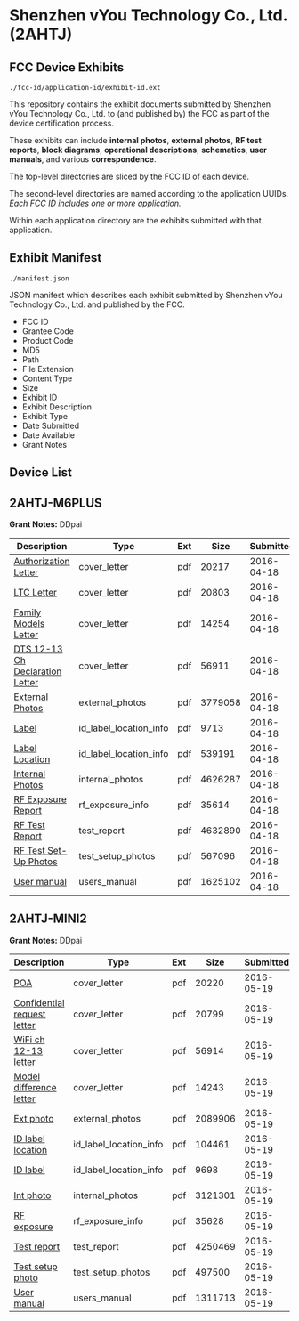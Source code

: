# Shenzhen vYou Technology Co., Ltd. (2AHTJ)
## FCC Device Exhibits

```
./fcc-id/application-id/exhibit-id.ext
```

This repository contains the exhibit documents submitted by Shenzhen vYou Technology Co., Ltd. to (and published by) the FCC as part of the device certification process.

These exhibits can include **internal photos**, **external photos**, **RF test reports**, **block diagrams**, **operational descriptions**, **schematics**, **user manuals**, and various **correspondence**.

The top-level directories are sliced by the FCC ID of each device.

The second-level directories are named according to the application UUIDs. *Each FCC ID includes one or more application.*

Within each application directory are the exhibits submitted with that application. 

## Exhibit Manifest

```
./manifest.json
```

JSON manifest which describes each exhibit submitted by Shenzhen vYou Technology Co., Ltd. and published by the FCC.

- FCC ID
- Grantee Code
- Product Code
- MD5
- Path
- File Extension
- Content Type
- Size
- Exhibit ID
- Exhibit Description
- Exhibit Type
- Date Submitted
- Date Available
- Grant Notes

## Device List
## 2AHTJ-M6PLUS
**Grant Notes:** DDpai

| Description | Type | Ext | Size | Submitted | Available |
| ----------- | ---- | --- | ---- | --------- | --------- |
| [Authorization Letter](2AHTJ-M6PLUS/4fe2a7ff52d784603dc9ec85535d95b6/2961502.pdf) | cover_letter | pdf | 20217 | 2016-04-18 | 2016-04-14 |
| [LTC Letter](2AHTJ-M6PLUS/4fe2a7ff52d784603dc9ec85535d95b6/2961503.pdf) | cover_letter | pdf | 20803 | 2016-04-18 | 2016-04-14 |
| [Family Models Letter](2AHTJ-M6PLUS/4fe2a7ff52d784603dc9ec85535d95b6/2961504.pdf) | cover_letter | pdf | 14254 | 2016-04-18 | 2016-04-14 |
| [DTS 12-13 Ch Declaration Letter](2AHTJ-M6PLUS/4fe2a7ff52d784603dc9ec85535d95b6/2961505.pdf) | cover_letter | pdf | 56911 | 2016-04-18 | 2016-04-14 |
| [External Photos](2AHTJ-M6PLUS/4fe2a7ff52d784603dc9ec85535d95b6/2961506.pdf) | external_photos | pdf | 3779058 | 2016-04-18 | 2016-04-14 |
| [Label](2AHTJ-M6PLUS/4fe2a7ff52d784603dc9ec85535d95b6/2961507.pdf) | id_label_location_info | pdf | 9713 | 2016-04-18 | 2016-04-14 |
| [Label Location](2AHTJ-M6PLUS/4fe2a7ff52d784603dc9ec85535d95b6/2961508.pdf) | id_label_location_info | pdf | 539191 | 2016-04-18 | 2016-04-14 |
| [Internal Photos](2AHTJ-M6PLUS/4fe2a7ff52d784603dc9ec85535d95b6/2961509.pdf) | internal_photos | pdf | 4626287 | 2016-04-18 | 2016-04-14 |
| [RF Exposure Report](2AHTJ-M6PLUS/4fe2a7ff52d784603dc9ec85535d95b6/2961511.pdf) | rf_exposure_info | pdf | 35614 | 2016-04-18 | 2016-04-14 |
| [RF Test Report](2AHTJ-M6PLUS/4fe2a7ff52d784603dc9ec85535d95b6/2961514.pdf) | test_report | pdf | 4632890 | 2016-04-18 | 2016-04-14 |
| [RF Test Set-Up Photos](2AHTJ-M6PLUS/4fe2a7ff52d784603dc9ec85535d95b6/2961515.pdf) | test_setup_photos | pdf | 567096 | 2016-04-18 | 2016-04-14 |
| [User manual](2AHTJ-M6PLUS/4fe2a7ff52d784603dc9ec85535d95b6/2961513.pdf) | users_manual | pdf | 1625102 | 2016-04-18 | 2016-04-14 |
## 2AHTJ-MINI2
**Grant Notes:** DDpai

| Description | Type | Ext | Size | Submitted | Available |
| ----------- | ---- | --- | ---- | --------- | --------- |
| [POA](2AHTJ-MINI2/bde45a9fef8d160690b0dbd6047c61a1/2997367.pdf) | cover_letter | pdf | 20220 | 2016-05-19 | 2016-05-20 |
| [Confidential request letter](2AHTJ-MINI2/bde45a9fef8d160690b0dbd6047c61a1/2997368.pdf) | cover_letter | pdf | 20799 | 2016-05-19 | 2016-05-20 |
| [WiFi ch 12-13 letter](2AHTJ-MINI2/bde45a9fef8d160690b0dbd6047c61a1/2997369.pdf) | cover_letter | pdf | 56914 | 2016-05-19 | 2016-05-20 |
| [Model difference letter](2AHTJ-MINI2/bde45a9fef8d160690b0dbd6047c61a1/2997370.pdf) | cover_letter | pdf | 14243 | 2016-05-19 | 2016-05-20 |
| [Ext photo](2AHTJ-MINI2/bde45a9fef8d160690b0dbd6047c61a1/2997374.pdf) | external_photos | pdf | 2089906 | 2016-05-19 | 2016-05-20 |
| [ID label location](2AHTJ-MINI2/bde45a9fef8d160690b0dbd6047c61a1/2997387.pdf) | id_label_location_info | pdf | 104461 | 2016-05-19 | 2016-05-20 |
| [ID label](2AHTJ-MINI2/bde45a9fef8d160690b0dbd6047c61a1/2997388.pdf) | id_label_location_info | pdf | 9698 | 2016-05-19 | 2016-05-20 |
| [Int photo](2AHTJ-MINI2/bde45a9fef8d160690b0dbd6047c61a1/2997375.pdf) | internal_photos | pdf | 3121301 | 2016-05-19 | 2016-05-20 |
| [RF exposure](2AHTJ-MINI2/bde45a9fef8d160690b0dbd6047c61a1/2997371.pdf) | rf_exposure_info | pdf | 35628 | 2016-05-19 | 2016-05-20 |
| [Test report](2AHTJ-MINI2/bde45a9fef8d160690b0dbd6047c61a1/2997372.pdf) | test_report | pdf | 4250469 | 2016-05-19 | 2016-05-20 |
| [Test setup photo](2AHTJ-MINI2/bde45a9fef8d160690b0dbd6047c61a1/2997373.pdf) | test_setup_photos | pdf | 497500 | 2016-05-19 | 2016-05-20 |
| [User manual](2AHTJ-MINI2/bde45a9fef8d160690b0dbd6047c61a1/2997376.pdf) | users_manual | pdf | 1311713 | 2016-05-19 | 2016-05-20 |
